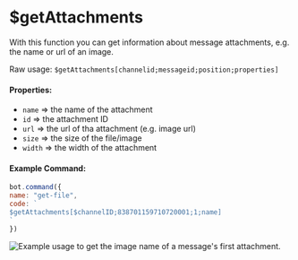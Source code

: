 # $getAttachments

With this function you can get information about message attachments, e.g. the name or url of an image.

Raw usage: `$getAttachments[channelid;messageid;position;properties]`  


#### Properties: 

* `name` =&gt; the name of the attachment
* `id` =&gt; the attachment ID
* `url` =&gt; the url of tha attachment \(e.g. image url\)
* `size` =&gt; the size of the file/image
* `width` =&gt; the width of the attachment

#### Example Command:

```js
bot.command({
name: "get-file",
code: `
$getAttachments[$channelID;838701159710720001;1;name]
`
})
```

![Example usage to get the image name of a message&apos;s first attachment.](../.gitbook/assets/image%20%2815%29.png)

